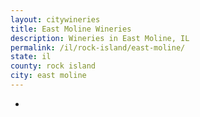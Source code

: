 ```yaml
---
layout: citywineries
title: East Moline Wineries
description: Wineries in East Moline, IL
permalink: /il/rock-island/east-moline/
state: il
county: rock island
city: east moline
---
```

-
